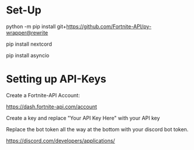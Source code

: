 # Set-Up
python -m pip install git+https://github.com/Fortnite-API/py-wrapper@rewrite

pip install nextcord

pip install asyncio


# Setting up API-Keys
Create a Fortnite-API Account:

https://dash.fortnite-api.com/account

Create a key and replace "Your API Key Here" with your API key

Replace the bot token all the way at the bottom with your discord bot token.

https://discord.com/developers/applications/


